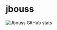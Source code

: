 # jbouss


![Jbouss GitHub stats](https://github-readme-stats.vercel.app/api?username=Jbouss&theme=gruvbox_icons=true)
